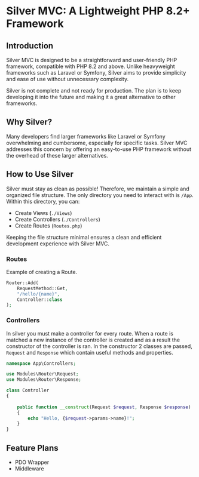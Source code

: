 # Silver MVC: A Lightweight PHP 8.2+ Framework

## Introduction

Silver MVC is designed to be a straightforward and user-friendly PHP framework, compatible with PHP 8.2 and above. Unlike heavyweight frameworks such as Laravel or Symfony, Silver aims to provide simplicity and ease of use without unnecessary complexity.

Silver is not complete and not ready for production. The plan is to keep developing it into the future and making it a great alternative to other frameworks.

## Why Silver?

Many developers find larger frameworks like Laravel or Symfony overwhelming and cumbersome, especially for specific tasks. Silver MVC addresses this concern by offering an easy-to-use PHP framework without the overhead of these larger alternatives.

## How to Use Silver

Silver must stay as clean as possible! Therefore, we maintain a simple and organized file structure. The only directory you need to interact with is `/App`. Within this directory, you can:

- Create Views (`./Views`)
- Create Controllers (`./Controllers`)
- Create Routes (`Routes.php`)

Keeping the file structure minimal ensures a clean and efficient development experience with Silver MVC.

### Routes

Example of creating a Route.
```php
Router::Add(
    RequestMethod::Get,
    "/hello/{name}",
    Controller::class
);
```

### Controllers

In silver you must make a controller for every route. When a route is matched a new instance of the controller is created and as a result the constructor of the controller is ran. In the constructor 2 classes are passed, `Request` and `Response` which contain useful methods and properties.

```php
namespace App\Controllers;

use Modules\Router\Request;
use Modules\Router\Response;

class Controller 
{
    
    public function __construct(Request $request, Response $response)
    {       
        echo "Hello, {$request->params->name}!";
    }
}
```

## Feature Plans
- PDO Wrapper
- Middleware

